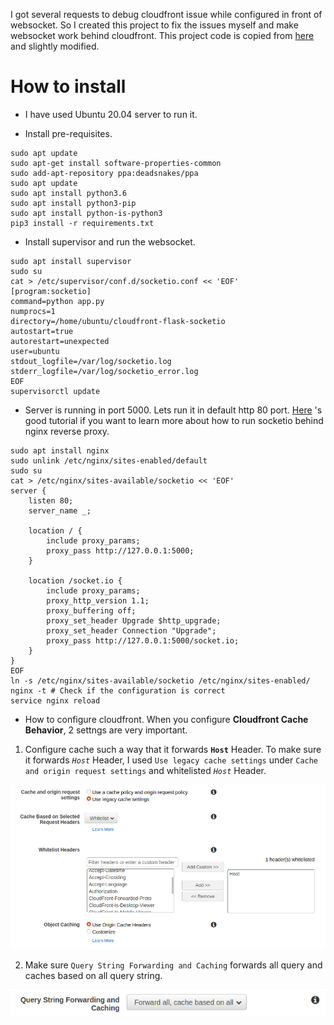 I got several requests to debug cloudfront issue while configured in front of websocket. So I created this project to fix the issues myself and make websocket work behind cloudfront. This project code is copied from  [here](https://codeburst.io/building-your-first-chat-application-using-flask-in-7-minutes-f98de4adfa5d) and slightly modified.

# How to install
- I have used Ubuntu 20.04 server to run it.

- Install pre-requisites. 
```shell script
sudo apt update
sudo apt-get install software-properties-common
sudo add-apt-repository ppa:deadsnakes/ppa
sudo apt update
sudo apt install python3.6
sudo apt install python3-pip
sudo apt install python-is-python3
pip3 install -r requirements.txt
```
- Install supervisor and run the websocket.
```shell script
sudo apt install supervisor
sudo su 
cat > /etc/supervisor/conf.d/socketio.conf << 'EOF'
[program:socketio]
command=python app.py
numprocs=1
directory=/home/ubuntu/cloudfront-flask-socketio
autostart=true
autorestart=unexpected
user=ubuntu
stdout_logfile=/var/log/socketio.log
stderr_logfile=/var/log/socketio_error.log
EOF
supervisorctl update
```
- Server is running in port 5000. Lets run it in default http 80 port. [Here](https://flask-socketio.readthedocs.io/en/latest/#using-nginx-as-a-websocket-reverse-proxy) 's good tutorial if you want to learn more about how to run socketio behind nginx reverse proxy.

```shell script
sudo apt install nginx
sudo unlink /etc/nginx/sites-enabled/default
sudo su 
cat > /etc/nginx/sites-available/socketio << 'EOF'
server {
    listen 80;
    server_name _;

    location / {
        include proxy_params;
        proxy_pass http://127.0.0.1:5000;
    }

    location /socket.io {
        include proxy_params;
        proxy_http_version 1.1;
        proxy_buffering off;
        proxy_set_header Upgrade $http_upgrade;
        proxy_set_header Connection "Upgrade";
        proxy_pass http://127.0.0.1:5000/socket.io;
    }
}
EOF
ln -s /etc/nginx/sites-available/socketio /etc/nginx/sites-enabled/
nginx -t # Check if the configuration is correct
service nginx reload
```

- How to configure cloudfront. When you configure **Cloudfront Cache Behavior**, 2 settngs are very important.

1. Configure cache such a way that it forwards **`Host`** Header. To make sure it forwards *`Host`* Header, I used `Use legacy cache settings` under `Cache and origin request settings` and whitelisted *`Host`* Header.

![Cache and origin request settings](cache-and-origin-request-settings.png "Cache and Origin Request Settings")

2. Make sure `Query String Forwarding and Caching` forwards all query and caches based on all query string.

![Query String Forwarding and Caching Settings](Query-String-Forwarding-and-Caching.png "Query String Forwarding and Caching Settings.")

